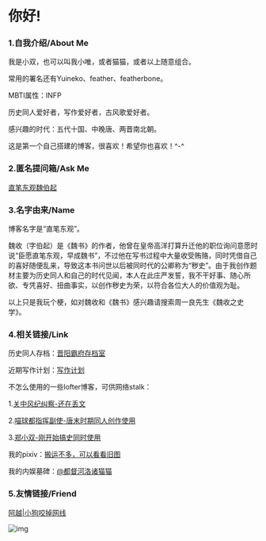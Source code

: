 #  你好!

### **1.自我介绍/About Me**

我是小双，也可以叫我小唯，或者猫猫，或者以上随意组合。

常用的署名还有Yuineko、feather、featherbone。

MBTI属性：INFP

历史同人爱好者，写作爱好者，古风歌爱好者。

感兴趣的时代：五代十国、中晚唐、两晋南北朝。

这是第一个自己搭建的博客，很喜欢！希望你也喜欢！^-^

###  **2.匿名提问箱/Ask Me**

[直笔东观魏伯起](https://box.n3ko.co/_/feathers)

### **3.名字由来/Name**

博客名字是“直笔东观”。

魏收（字伯起）是《魏书》的作者，他曾在皇帝高洋打算升迁他的职位询问意愿时说“臣愿直笔东观，早成魏书”，不过他在写书过程中大量收受贿赂，同时凭借自己的喜好随便乱来，导致这本书问世以后被同时代的公卿称为“秽史”。由于我创作题材主要为历史同人和自己的时代见闻，本人在此庄严发誓，我不干好事、随心所欲、专凭喜好、扭曲事实，以创作秽史为荣，以符合各位大人的价值观为耻。

以上只是我玩个梗，如对魏收和《魏书》感兴趣请搜索周一良先生《魏收之史学》。

### **4.相关链接/Link**

历史同人存档：[晋阳霸府存档室](https://mud-buffer-24e.notion.site/5f64788463ba4342a41d8a0540929851)

近期写作计划：[写作计划](https://web.banlikanban.com/kanban/618bbf83b79aa10f848da16b/)

不怎么使用的一些lofter博客，可供网络stalk：

1.[关中风纪纠察-还在丢文](https://www.lofter.com/blog/featherbones)

2.[喵球都指挥副使-唐末时期同人创作使用](https://www.lofter.com/blog/zhexifu)

3.[郑小双-刚开始搞史同时使用](https://www.lofter.com/blog/featherandbones)

我的pixiv：[搬运不多，可以看看旧图](https://www.pixiv.net/users/54911437)

我的内娱墓碑：[@都督河洛诸猫猫](https://weibo.com/u/7213061045?refer_flag=1005055013_&sudaref=www.google.com)

### **5.友情链接/Friend**

[阿越|小狗咬掉网线](https://myblog1-two.vercel.app/)

![img](https://i.loli.net/2021/11/13/SK9He1aExLlhbDv.jpg)

